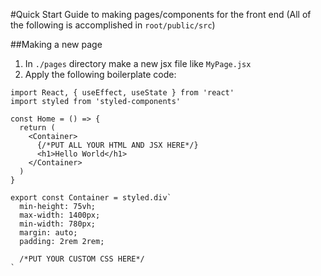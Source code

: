 #Quick Start Guide to making pages/components for the front end
(All of the following is accomplished in ```root/public/src```)

##Making a new page
1. In  ```./pages``` directory make a new jsx file like ```MyPage.jsx```
2. Apply the following boilerplate code:
```
import React, { useEffect, useState } from 'react'
import styled from 'styled-components'

const Home = () => {
  return (
    <Container>
      {/*PUT ALL YOUR HTML AND JSX HERE*/}
      <h1>Hello World</h1>      
    </Container>
  )    
}

export const Container = styled.div`
  min-height: 75vh;
  max-width: 1400px;
  min-width: 780px;
  margin: auto;
  padding: 2rem 2rem;
  
  /*PUT YOUR CUSTOM CSS HERE*/
`  
```
